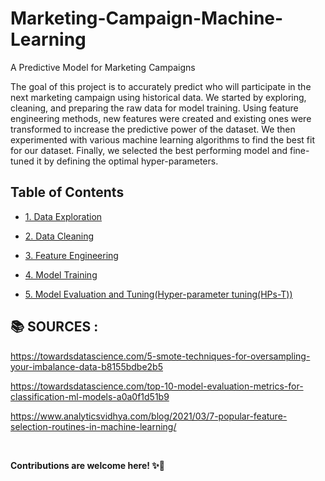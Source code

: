# Marketing-Campaign-Machine-Learning
A Predictive Model for Marketing Campaigns

The goal of this project is to accurately predict who will participate in the next marketing campaign using historical data. We started by exploring, cleaning, and preparing the raw data for model training. Using feature engineering methods, new features were created and existing ones were transformed to increase the predictive power of the dataset. We then experimented with various machine learning algorithms to find the best fit for our dataset. Finally, we selected the best performing model and fine-tuned it by defining the optimal hyper-parameters.

Table of Contents
--
  - [1. Data Exploration](https://github.com/miraytopal/Marketing-Campaing-Machine-Learning/blob/main/notebooks/data_exploration(EDA).ipynb)

  - [2. Data Cleaning](https://github.com/miraytopal/Marketing-Campaing-Machine-Learning/blob/main/notebooks/data_cleaning.ipynb)
    
  - [3. Feature Engineering](https://github.com/miraytopal/Marketing-Campaing-Machine-Learning/blob/main/notebooks/feature_engineering.ipynb)
  
  - [4. Model Training](https://github.com/miraytopal/Marketing-Campaing-Machine-Learning/blob/main/notebooks/model_tuning.ipynb)
  
  - [5. Model Evaluation and Tuning(Hyper-parameter tuning(HPs-T))](https://github.com/miraytopal/Marketing-Campaing-Machine-Learning/blob/main/notebooks/model_tuning.ipynb)



:books: **SOURCES :** 
--
https://towardsdatascience.com/5-smote-techniques-for-oversampling-your-imbalance-data-b8155bdbe2b5

https://towardsdatascience.com/top-10-model-evaluation-metrics-for-classification-ml-models-a0a0f1d51b9

https://www.analyticsvidhya.com/blog/2021/03/7-popular-feature-selection-routines-in-machine-learning/

<br/>

**Contributions are welcome here! ✨💪**
